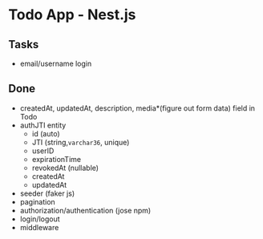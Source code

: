# Todo App - Nest.js

## Tasks
- email/username login

## Done

- createdAt, updatedAt, description, media*(figure out form data) field in Todo
- authJTI entity
    - id (auto)
    - JTI (string,`varchar36`, unique)
    - userID
    - expirationTime
    - revokedAt (nullable)
    - createdAt
    - updatedAt
- seeder (faker js)
- pagination
- authorization/authentication (jose npm)
- login/logout
- middleware
